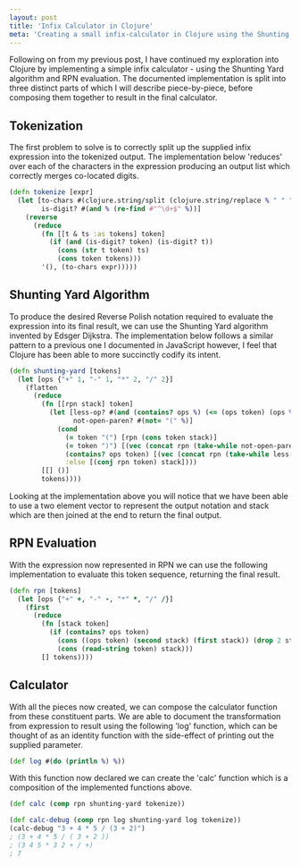 ```yaml
---
layout: post
title: 'Infix Calculator in Clojure'
meta: 'Creating a small infix-calculator in Clojure using the Shunting Yard algorithm and RPN evaluation'
---
```


Following on from my previous post, I have continued my exploration into Clojure by implementing a simple infix calculator - using the Shunting Yard algorithm and RPN evaluation.
The documented implementation is split into three distinct parts of which I will describe piece-by-piece, before composing them together to result in the final calculator.

<!--more-->

## Tokenization

The first problem to solve is to correctly split up the supplied infix expression into the tokenized output.
The implementation below 'reduces' over each of the characters in the expression producing an output list which correctly merges co-located digits.

```clojure
(defn tokenize [expr]
  (let [to-chars #(clojure.string/split (clojure.string/replace % " " "") #"")
        is-digit? #(and % (re-find #"^\d+$" %))]
    (reverse
      (reduce
        (fn [[t & ts :as tokens] token]
          (if (and (is-digit? token) (is-digit? t))
            (cons (str t token) ts)
            (cons token tokens)))
        '(), (to-chars expr)))))
```

## Shunting Yard Algorithm

To produce the desired Reverse Polish notation required to evaluate the expression into its final result, we can use the Shunting Yard algorithm invented by Edsger Dijkstra.
The implementation below follows a similar pattern to a previous one I documented in JavaScript however, I feel that Clojure has been able to more succinctly codify its intent.

```clojure
(defn shunting-yard [tokens]
  (let [ops {"+" 1, "-" 1, "*" 2, "/" 2}]
    (flatten
      (reduce
        (fn [[rpn stack] token]
          (let [less-op? #(and (contains? ops %) (<= (ops token) (ops %)))
                not-open-paren? #(not= "(" %)]
            (cond
              (= token "(") [rpn (cons token stack)]
              (= token ")") [(vec (concat rpn (take-while not-open-paren? stack))) (rest (drop-while not-open-paren? stack))]
              (contains? ops token) [(vec (concat rpn (take-while less-op? stack))) (cons token (drop-while less-op? stack))]
              :else [(conj rpn token) stack])))
        [[] ()]
        tokens))))
```

Looking at the implementation above you will notice that we have been able to use a two element vector to represent the output notation and stack which are then joined at the end to return the final output.

## RPN Evaluation

With the expression now represented in RPN we can use the following implementation to evaluate this token sequence, returning the final result.

```clojure
(defn rpn [tokens]
  (let [ops {"+" +, "-" -, "*" *, "/" /}]
    (first
      (reduce
        (fn [stack token]
          (if (contains? ops token)
            (cons ((ops token) (second stack) (first stack)) (drop 2 stack))
            (cons (read-string token) stack)))
        [] tokens))))
```

## Calculator

With all the pieces now created, we can compose the calculator function from these constituent parts.
We are able to document the transformation from expression to result using the following 'log' function, which can be thought of as an identity function with the side-effect of printing out the supplied parameter.

```clojure
(def log #(do (println %) %))
```

With this function now declared we can create the 'calc' function which is a composition of the implemented functions above.

```clojure
(def calc (comp rpn shunting-yard tokenize))
```

```clojure
(def calc-debug (comp rpn log shunting-yard log tokenize))
(calc-debug "3 + 4 * 5 / (3 + 2)")
; (3 + 4 * 5 / ( 3 + 2 ))
; (3 4 5 * 3 2 + / +)
; 7
```

